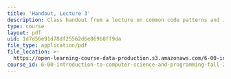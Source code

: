 ```yaml
---
title: 'Handout, Lecture 3'
description: Class handout from a lecture on common code patterns and iterative programs.
type: course
layout: pdf
uid: 1d7d56e91d78df25562d6e869b8ff9da
file_type: application/pdf
file_location: >-
  https://open-learning-course-data-production.s3.amazonaws.com/6-00-introduction-to-computer-science-and-programming-fall-2008/1d7d56e91d78df25562d6e869b8ff9da_lec3.pdf
course_id: 6-00-introduction-to-computer-science-and-programming-fall-2008
---
```

